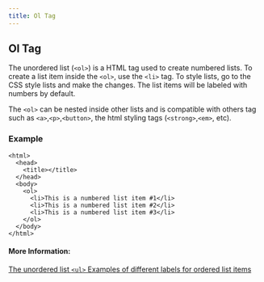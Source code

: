 ```yaml
---
title: Ol Tag
---
```

## Ol Tag

The unordered list (`<ol>`) is a HTML tag used to create numbered lists. To create a list item inside the `<ol>`, use the `<li>` tag. To style lists, go to the CSS style lists and make the changes. The list items will be labeled with numbers by default.

The `<ol>` can be nested inside other lists and is compatible with others tag such as `<a>`,`<p>`,`<button>`, the html styling tags (`<strong>`,`<em>`, etc).

### Example
```
<html>
  <head>
    <title></title>
  </head>
  <body>
    <ol>
      <li>This is a numbered list item #1</li>
      <li>This is a numbered list item #2</li>
      <li>This is a numbered list item #3</li>
    </ol>
  </body>
</html>
```
#### More Information:
<a href='https://guide.freecodecamp.org/html/elements/ul-tag' target='_blank' rel='nofollow'>The unordered list `<ul>` </a>
<a href='http://www.echoecho.com/htmllists02.htm' target='_blank' rel='nofollow'>Examples of different labels for ordered list items</a>
